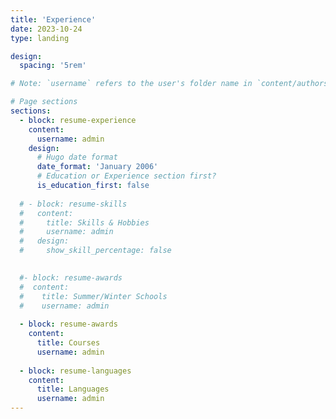 ```yaml
---
title: 'Experience'
date: 2023-10-24
type: landing

design:
  spacing: '5rem'

# Note: `username` refers to the user's folder name in `content/authors/`

# Page sections
sections:
  - block: resume-experience
    content:
      username: admin
    design:
      # Hugo date format
      date_format: 'January 2006'
      # Education or Experience section first?
      is_education_first: false
  
  # - block: resume-skills
  #   content:
  #     title: Skills & Hobbies
  #     username: admin
  #   design:
  #     show_skill_percentage: false
  

  #- block: resume-awards
  #  content:
  #    title: Summer/Winter Schools
  #    username: admin
  
  - block: resume-awards
    content:
      title: Courses
      username: admin
  
  - block: resume-languages
    content:
      title: Languages
      username: admin
---
```

